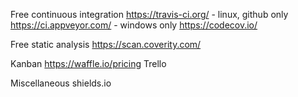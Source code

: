 
Free continuous integration
https://travis-ci.org/ - linux, github only
https://ci.appveyor.com/ - windows only
https://codecov.io/

Free static analysis
https://scan.coverity.com/

Kanban
https://waffle.io/pricing
Trello

Miscellaneous
shields.io
